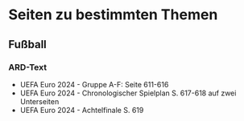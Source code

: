 # Seiten zu bestimmten Themen

## Fußball
### ARD-Text
* UEFA Euro 2024 - Gruppe A-F: Seite 611-616
* UEFA Euro 2024 - Chronologischer Spielplan S. 617-618 auf zwei Unterseiten
* UEFA Euro 2024 - Achtelfinale S. 619

